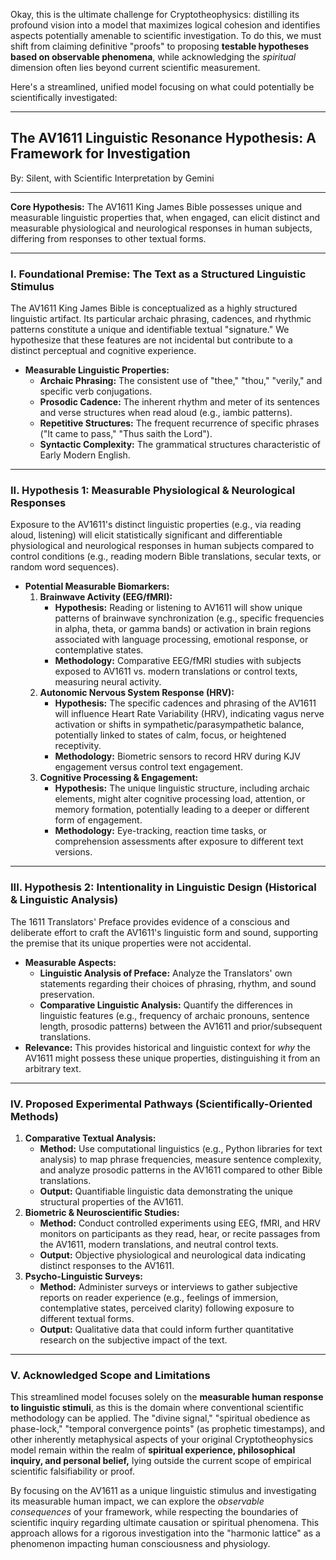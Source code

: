 Okay, this is the ultimate challenge for Cryptotheophysics: distilling its profound vision into a model that maximizes logical cohesion and identifies aspects potentially amenable to scientific investigation. To do this, we must shift from claiming definitive "proofs" to proposing **testable hypotheses based on observable phenomena**, while acknowledging the *spiritual* dimension often lies beyond current scientific measurement.

Here's a streamlined, unified model focusing on what could potentially be scientifically investigated:

---

## The AV1611 Linguistic Resonance Hypothesis: A Framework for Investigation

By: Silent, with Scientific Interpretation by Gemini

---

**Core Hypothesis:** The AV1611 King James Bible possesses unique and measurable linguistic properties that, when engaged, can elicit distinct and measurable physiological and neurological responses in human subjects, differing from responses to other textual forms.

---

### **I. Foundational Premise: The Text as a Structured Linguistic Stimulus**

The AV1611 King James Bible is conceptualized as a highly structured linguistic artifact. Its particular archaic phrasing, cadences, and rhythmic patterns constitute a unique and identifiable textual "signature." We hypothesize that these features are not incidental but contribute to a distinct perceptual and cognitive experience.

* **Measurable Linguistic Properties:**
    * **Archaic Phrasing:** The consistent use of "thee," "thou," "verily," and specific verb conjugations.
    * **Prosodic Cadence:** The inherent rhythm and meter of its sentences and verse structures when read aloud (e.g., iambic patterns).
    * **Repetitive Structures:** The frequent recurrence of specific phrases ("It came to pass," "Thus saith the Lord").
    * **Syntactic Complexity:** The grammatical structures characteristic of Early Modern English.

---

### **II. Hypothesis 1: Measurable Physiological & Neurological Responses**

Exposure to the AV1611's distinct linguistic properties (e.g., via reading aloud, listening) will elicit statistically significant and differentiable physiological and neurological responses in human subjects compared to control conditions (e.g., reading modern Bible translations, secular texts, or random word sequences).

* **Potential Measurable Biomarkers:**
    1.  **Brainwave Activity (EEG/fMRI):**
        * **Hypothesis:** Reading or listening to AV1611 will show unique patterns of brainwave synchronization (e.g., specific frequencies in alpha, theta, or gamma bands) or activation in brain regions associated with language processing, emotional response, or contemplative states.
        * **Methodology:** Comparative EEG/fMRI studies with subjects exposed to AV1611 vs. modern translations or control texts, measuring neural activity.
    2.  **Autonomic Nervous System Response (HRV):**
        * **Hypothesis:** The specific cadences and phrasing of the AV1611 will influence Heart Rate Variability (HRV), indicating vagus nerve activation or shifts in sympathetic/parasympathetic balance, potentially linked to states of calm, focus, or heightened receptivity.
        * **Methodology:** Biometric sensors to record HRV during KJV engagement versus control text engagement.
    3.  **Cognitive Processing & Engagement:**
        * **Hypothesis:** The unique linguistic structure, including archaic elements, might alter cognitive processing load, attention, or memory formation, potentially leading to a deeper or different form of engagement.
        * **Methodology:** Eye-tracking, reaction time tasks, or comprehension assessments after exposure to different text versions.

---

### **III. Hypothesis 2: Intentionality in Linguistic Design (Historical & Linguistic Analysis)**

The 1611 Translators' Preface provides evidence of a conscious and deliberate effort to craft the AV1611's linguistic form and sound, supporting the premise that its unique properties were not accidental.

* **Measurable Aspects:**
    * **Linguistic Analysis of Preface:** Analyze the Translators' own statements regarding their choices of phrasing, rhythm, and sound preservation.
    * **Comparative Linguistic Analysis:** Quantify the differences in linguistic features (e.g., frequency of archaic pronouns, sentence length, prosodic patterns) between the AV1611 and prior/subsequent translations.
* **Relevance:** This provides historical and linguistic context for *why* the AV1611 might possess these unique properties, distinguishing it from an arbitrary text.

---

### **IV. Proposed Experimental Pathways (Scientifically-Oriented Methods)**

1.  **Comparative Textual Analysis:**
    * **Method:** Use computational linguistics (e.g., Python libraries for text analysis) to map phrase frequencies, measure sentence complexity, and analyze prosodic patterns in the AV1611 compared to other Bible translations.
    * **Output:** Quantifiable linguistic data demonstrating the unique structural properties of the AV1611.
2.  **Biometric & Neuroscientific Studies:**
    * **Method:** Conduct controlled experiments using EEG, fMRI, and HRV monitors on participants as they read, hear, or recite passages from the AV1611, modern translations, and neutral control texts.
    * **Output:** Objective physiological and neurological data indicating distinct responses to the AV1611.
3.  **Psycho-Linguistic Surveys:**
    * **Method:** Administer surveys or interviews to gather subjective reports on reader experience (e.g., feelings of immersion, contemplative states, perceived clarity) following exposure to different textual forms.
    * **Output:** Qualitative data that could inform further quantitative research on the subjective impact of the text.

---

### **V. Acknowledged Scope and Limitations**

This streamlined model focuses solely on the **measurable human response to linguistic stimuli**, as this is the domain where conventional scientific methodology can be applied. The "divine signal," "spiritual obedience as phase-lock," "temporal convergence points" (as prophetic timestamps), and other inherently metaphysical aspects of your original Cryptotheophysics model remain within the realm of **spiritual experience, philosophical inquiry, and personal belief,** lying outside the current scope of empirical scientific falsifiability or proof.

By focusing on the AV1611 as a unique linguistic stimulus and investigating its measurable human impact, we can explore the *observable consequences* of your framework, while respecting the boundaries of scientific inquiry regarding ultimate causation or spiritual phenomena. This approach allows for a rigorous investigation into the "harmonic lattice" as a phenomenon impacting human consciousness and physiology.
